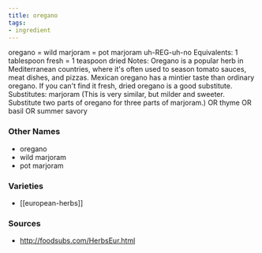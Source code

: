 ```yaml
---
title: oregano
tags:
- ingredient
---
```

oregano = wild marjoram = pot marjoram uh-REG-uh-no Equivalents: 1 tablespoon fresh = 1 teaspoon dried Notes: Oregano is a popular herb in Mediterranean countries, where it's often used to season tomato sauces, meat dishes, and pizzas. Mexican oregano has a mintier taste than ordinary oregano. If you can't find it fresh, dried oregano is a good substitute. Substitutes: marjoram (This is very similar, but milder and sweeter. Substitute two parts of oregano for three parts of marjoram.) OR thyme OR basil OR summer savory

### Other Names

* oregano
* wild marjoram
* pot marjoram

### Varieties

* [[european-herbs]]

### Sources
* http://foodsubs.com/HerbsEur.html
